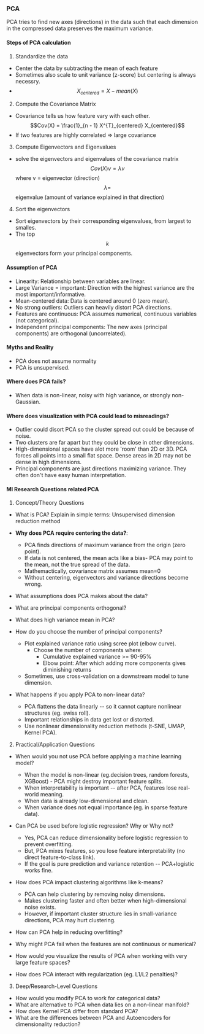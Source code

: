 ### PCA
PCA tries to find new axes (directions) in the data such that each dimension in the compressed data preserves the
maximum variance.

#### Steps of PCA calculation
1) Standardize the data
- Center the data by subtracting the mean of each feature
- Sometimes also scale to unit variance (z-score) but centering is always necessry.
- $$X_{centered} = X - mean(X)$$

2) Compute the Covariance Matrix
- Covariance tells us how feature vary with each other.
$$Cov(X) = \frac{1}_{n - 1} X^{T}_{centered} X_{centered}$$
- If two features are highly correlated => large covariance

3) Compute Eigenvectors and Eigenvalues
- solve the eigenvectors and eigenvalues of the covariance matrix
$$Cov(X)v = \lambda v$$
where v = eigenvector (direction) <br />
$$\lambda =$$ eigenvalue (amount of  variance explained in that direction)

4) Sort the eigenvectors
- Sort eigenvectors by their corresponding eigenvalues, from largest to smalles.
- The top $$k$$ eigenvectors form your principal components.

#### Assumption of PCA
- Linearity: Relationship between variables are linear.
- Large Variance = important: Direction with the highest variance are the most important/informative.
- Mean-centered data: Data is centered around 0 (zero mean).
- No strong outliers: Outliers can heavily distort PCA directions.
- Features are continuous: PCA assumes numerical, continuous variables (not categorical).
- Independent principal components: The new axes (principal components) are orthogonal (uncorrelated).

#### Myths and Reality
- PCA does not assume normality
- PCA is unsupervised.

#### Where does PCA fails?
- When data is non-linear, noisy with high variance, or strongly non-Gaussian.

#### Where does visualization with PCA could lead to misreadings?
- Outlier could disort PCA so the cluster spread out could be because of noise.
- Two clusters are far apart but they could be close in other dimensions.
- High-dimensional spaces have alot more 'room' than 2D or 3D. PCA forces all points into a small flat space. Dense
areas in 2D may not be dense in high dimensions.
- Principal components are just directions maximizing variance. They often don't have easy human interpretation.

#### Ml Research Questions related PCA
1) Concept/Theory Questions
- What is PCA? Explain in simple terms: Unsupervised dimension reduction method 
- **Why does PCA require centering the data?**:
  - PCA finds directions of maximum variance from the origin (zero point).
  - If data is not centered, the mean acts like a bias- PCA may point to the mean, not the true spread of the data.
  - Mathemactically, covariance matrix assumes mean=0
  - Without centering, eigenvectors and variance directions become wrong.

- What assumptions does PCA makes about the data?
- What are principal components orthogonal?
- What does high variance mean in PCA?

- How do you choose the number of principal components?
  - Plot explained variance ratio using scree plot (elbow curve).
    - Choose the number of components where:
      - Cumulative explained variance >= 90-95%
      - Elbow point: After which adding more components gives diminishing returns
  - Sometimes, use cross-validation on a downstream model to tune dimension.

- What happens if you apply PCA to non-linear data?
  - PCA flattens the data linearly -- so it cannot capture nonlinear structures (eg. swiss roll).
  - Important relationships in data get lost or distorted.
  - Use nonlinear dimensionality reduction methods (t-SNE, UMAP, Kernel PCA).


2) Practical/Application Questions
- When would you not use PCA before applying a machine learning model?
  - When the model is non-linear (eg.decision trees, random forests, XGBoost) - PCA might destroy important feature
  splits.
  - When interpretability is important -- after PCA, features lose real-world meaning.
  - When data is already low-dimensional and clean.
  - When variance does not equal importance (eg. in sparse feature data).
  
- Can PCA be used before logistic regression? Why or Why not?
  - Yes, PCA can reduce dimensionality before logistic regression to prevent overfitting.
  - But, PCA mixes features, so you lose feature interpretability (no direct feature-to-class link).
  - If the goal is pure prediction and variance retention -- PCA+logistic works fine.

- How does PCA impact clustering algorithms like k-means?
  - PCA can help clustering by removing noisy dimensions.
  - Makes clustering faster and often better when high-dimensional noise exists.
  - However, if important cluster structure lies in small-variance directions, PCA may hurt clustering.

- How can PCA help in reducing overfitting?
- Why might PCA fail when the features are not continuous or numerical?
- How would you visualize the results of PCA when working with very large feature spaces?
- How does PCA interact with regularization (eg. L1/L2 penalties)?

3) Deep/Research-Level Questions
- How would you modify PCA to work for categorical data?
- What are alternative to PCA when data lies on a non-linear manifold?
- How does Kernel PCA differ from standard PCA?
- What are the differences between PCA and Autoencoders for dimensionality reduction?